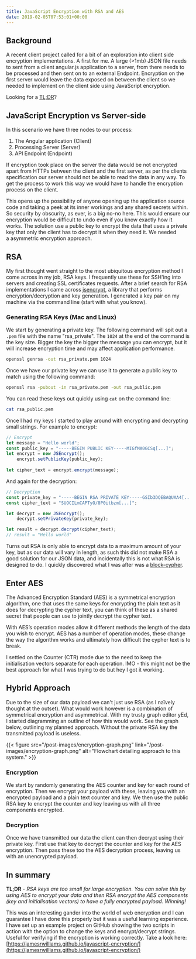 ```yaml
---
title: JavaScript Encryption with RSA and AES
date: 2019-02-05T07:53:01+00:00
---
```


## Background

A recent client project called for a bit of an exploration into client side encryption implementations. A first for me. A large (>1mb) JSON file needs to sent from a client angular.js application to a server, from there needs to be processed and then sent on to an external Endpoint. Encryption on the first server would leave the data exposed on between the client so we needed to implement on the client side using JavaScript encryption.

Looking for a [TL;DR](#in-summary)?

## JavaScript Encryption vs Server-side

In this scenario we have three nodes to our process:

1. The Angular application (Client)
2. Processing Server (Server)
3. API Endpoint (Endpoint)

If encryption took place on the server the data would be not encrypted apart from HTTPs between the client and the first server, as per the clients specification our server should not be able to read the data in any way. To get the process to work this way we would have to handle the encryption process on the client.

This opens up the possibility of anyone opening up the application source code and taking a peek at its inner workings and any shared secrets within. So security by obscurity, as ever, is a big no-no here. This would ensure our encryption would be difficult to undo even if you know exactly how it works. The solution use a public key to encrypt the data that uses a private key that only the client has to decrypt it when they need it. We needed a asymmetric encryption approach.

## RSA

My first thought went straight to the most ubiquitous encryption method I come across in my job, RSA keys. I frequently use these for SSH'ing into servers and creating SSL certificates requests. After a brief  search for RSA implementations I came across [jsencrypt](https://github.com/travist/jsencrypt), a library that performs encryption/decryption and key generation. I generated a key pair on my machine via the command line (start with what you know).

### Generating RSA Keys (Mac and Linux)

We start by generating a private key. The following command will spit out a `.pem` file with the name "rsa_private". The `1024` at the end of the command is the key size. Bigger the key the bigger the message you can encrypt, but it will increase encryption time and may affect application performance.
```bash
openssl genrsa -out rsa_private.pem 1024
```
Once we have our private key we can use it to generate a public key to match using the following command:
```bash
openssl rsa -pubout -in rsa_private.pem -out rsa_public.pem
```
You can read these keys out quickly using  `cat`  on the command line:
```bash
cat rsa_public.pem
```
Once I had my keys I started to play around with encrypting and decrypting small strings. For example to encrypt:
```javascript
// Encrypt
let message = "Hello world";
const public_key = "-----BEGIN PUBLIC KEY-----MIGfMA0GCSq[...]";
let encrypt = new JSEncrypt();
    encrypt.setPublicKey(public_key);
                  
let cipher_text = encrypt.encrypt(message);
```
And again for the decryption:
```javascript
// Decryption
const private_key = "-----BEGIN RSA PRIVATE KEY-----GSIb3DQEBAQUAA4[...]";
const cipher_text = "SUOCILmCAPTyO/8P0itbzm[...]";

let decrypt = new JSEncrypt();
    decrypt.setPrivateKey(private_key);

let result = decrypt.decrypt(cipher_text);
// result = "Hello world"
```
Turns out RSA is only able to encrypt data to a maximum amount of your key, but as our data will vary in length, as such this did not make RSA a good solution for our JSON data, and incidentally this is not what RSA is designed to do. I quickly discovered what I was after was a [block-cypher](https://en.wikipedia.org/wiki/Block_cipher).

## Enter AES

The Advanced Encryption Standard (AES) is a symmetrical encryption algorithm, one that uses the same keys for encrypting the plain text as it does for decrypting the cypher text, you can think of these as a shared secret that people can use to jointly decrypt the cypher text.

With AES’s operation modes allow it different methods the length of the data you wish to encrypt. AES has a number of operation modes, these change the way the algorithm works and ultimately how difficult the cypher text is to break.

I settled on the Counter (CTR) mode due to the need to keep the initialisation vectors separate for each operation. IMO - this might not be the best approach for what I was trying to do but hey I got it working. 

## Hybrid Approach

Due to the size of our data payload we can't just use RSA (as I naïvely thought at the outset). What would work however is a combination of symmetrical encryption and asymmetrical. With my trusty graph editor yEd, I started diagramming an outline of how this would work. See the graph below, outlining my planned approach. Without the private RSA key the transmitted payload is useless.

{{< figure src="/post-images/encryption-graph.png" link="/post-images/encryption-graph.png" alt="Flowchart detailing approach to this system." >}}

### Encryption

We start by randomly generating the AES counter and key for each round of encryption. Then we encrypt your payload with these, leaving you with an encrypted payload and a plain text counter and key. We then use the public RSA key to encrypt the counter and key leaving us with all three components encrypted. 

### Decryption 

Once we have transmitted our data the client can then decrypt using their private key. First use that key to decrypt the counter and key for the AES encryption. Then pass these too the AES decryption process, leaving us with an unencrypted payload.

## In summary

**TL;DR** - _RSA keys are too small for large encryption. You can solve this by using AES to encrypt your data and then RSA encrypt the AES components (key and initialisation vectors) to have a fully encrypted payload. Winning!_

This was an interesting gander into the world of web encryption and I can guarantee I have done this properly but it was a useful learning experience. I have set up an example project on GitHub showing the two scripts in action with the option to change the keys and encrypt/decrypt strings. Useful for verifying if the encryption is working correctly. Take a look here: [https://jamesrwilliams.github.io/javascript-encryption/](https://jamesrwilliams.github.io/javascript-encryption/)
